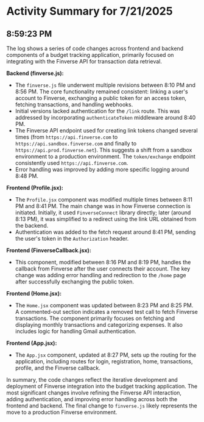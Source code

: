 # Activity Summary for 7/21/2025

## 8:59:23 PM
The log shows a series of code changes across frontend and backend components of a budget tracking application, primarily focused on integrating with the Finverse API for transaction data retrieval.

**Backend (finverse.js):**

*  The `finverse.js` file underwent multiple revisions between 8:10 PM and 8:56 PM.  The core functionality remained consistent:  linking a user's account to Finverse, exchanging a public token for an access token, fetching transactions, and handling webhooks.
*  Initial versions lacked authentication for the `/link` route. This was addressed by incorporating `authenticateToken` middleware around 8:40 PM.
*  The Finverse API endpoint used for creating link tokens changed several times (from `https://api.finverse.com` to `https://api.sandbox.finverse.com` and finally to `https://api.prod.finverse.net`).  This suggests a shift from a sandbox environment to a production environment.  The `token/exchange` endpoint consistently used `https://api.finverse.com`.
*  Error handling was improved by adding more specific logging around 8:48 PM.


**Frontend (Profile.jsx):**

*  The `Profile.jsx` component was modified multiple times between 8:11 PM and 8:41 PM.  The main change was in how Finverse connection is initiated. Initially,  it used `FinverseConnect` library directly; later (around 8:13 PM),  it was simplified to a redirect using the link URL obtained from the backend.
*  Authentication was added to the fetch request around 8:41 PM, sending the user's token in the `Authorization` header.


**Frontend (FinverseCallback.jsx):**

*   This component, modified between 8:16 PM and 8:19 PM, handles the callback from Finverse after the user connects their account.  The key change was adding error handling and redirection to the `/home` page after successfully exchanging the public token.


**Frontend (Home.jsx):**

*   The `Home.jsx` component was updated between 8:23 PM and 8:25 PM. A commented-out section indicates a removed test call to fetch Finverse transactions. The component primarily focuses on fetching and displaying monthly transactions and categorizing expenses.  It also includes logic for handling Gmail authentication.


**Frontend (App.jsx):**

*  The `App.jsx` component, updated at 8:27 PM,  sets up the routing for the application, including routes for login, registration, home, transactions, profile, and the Finverse callback.


In summary, the code changes reflect the iterative development and deployment of Finverse integration into the budget tracking application. The most significant changes involve refining the Finverse API interaction, adding authentication, and improving error handling across both the frontend and backend. The final change to `finverse.js` likely represents the move to a production Finverse environment.
